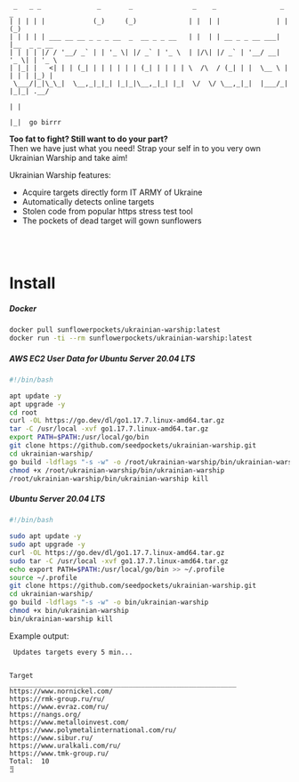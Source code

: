 ```
 _   _ _              _       _               _    _                _     _       
| | | | |            (_)     (_)             | |  | |              | |   (_)      
| | | | | ___ __ __ _ _ _ __  _  __ _ _ __   | |  | | __ _ _ __ ___| |__  _ _ __  
| | | | |/ / '__/ _` | | '_ \| |/ _` | '_ \  | |/\| |/ _` | '__/ __| '_ \| | '_ \ 
| |_| |   <| | | (_| | | | | | | (_| | | | | \  /\  / (_| | |  \__ \ | | | | |_) |
 \___/|_|\_\_|  \__,_|_|_| |_|_|\__,_|_| |_|  \/  \/ \__,_|_|  |___/_| |_|_| .__/ 
                                                                           | |    
                                                                           |_|  go birrr  
```
**Too fat to fight? Still want to do your part?**<br> 
Then we have just what you need! Strap your self in to you very own Ukrainian Warship and take aim!

Ukrainian Warship features:
- Acquire targets directly form IT ARMY of Ukraine
- Automatically detects online targets
- Stolen code from popular https stress test tool
- The pockets of dead target will gown sunflowers
<br>
<br>

# Install

##### Docker
```bash
docker pull sunflowerpockets/ukrainian-warship:latest
docker run -ti --rm sunflowerpockets/ukrainian-warship:latest
```

##### AWS EC2 User Data for Ubuntu Server 20.04 LTS
```bash
#!/bin/bash

apt update -y
apt upgrade -y
cd root
curl -OL https://go.dev/dl/go1.17.7.linux-amd64.tar.gz
tar -C /usr/local -xvf go1.17.7.linux-amd64.tar.gz
export PATH=$PATH:/usr/local/go/bin
git clone https://github.com/seedpockets/ukrainian-warship.git
cd ukrainian-warship/
go build -ldflags "-s -w" -o /root/ukrainian-warship/bin/ukrainian-warship
chmod +x /root/ukrainian-warship/bin/ukrainian-warship
/root/ukrainian-warship/bin/ukrainian-warship kill
```

##### Ubuntu Server 20.04 LTS
```bash
#!/bin/bash

sudo apt update -y
sudo apt upgrade -y
curl -OL https://go.dev/dl/go1.17.7.linux-amd64.tar.gz
sudo tar -C /usr/local -xvf go1.17.7.linux-amd64.tar.gz
echo export PATH=$PATH:/usr/local/go/bin >> ~/.profile
source ~/.profile
git clone https://github.com/seedpockets/ukrainian-warship.git
cd ukrainian-warship/
go build -ldflags "-s -w" -o bin/ukrainian-warship
chmod +x bin/ukrainian-warship
bin/ukrainian-warship kill    
```

Example output:
```
 Updates targets every 5 min...


Target
_________________________________________________________
https://www.nornickel.com/
https://rmk-group.ru/ru/
https://www.evraz.com/ru/
https://nangs.org/
https://www.metalloinvest.com/
https://www.polymetalinternational.com/ru/
https://www.sibur.ru/
https://www.uralkali.com/ru/
https://www.tmk-group.ru/
Total:  10
⣻
```
